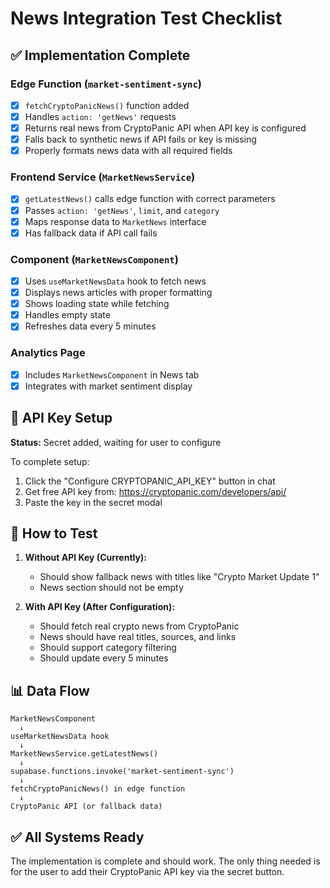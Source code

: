 # News Integration Test Checklist

## ✅ Implementation Complete

### Edge Function (`market-sentiment-sync`)
- [x] `fetchCryptoPanicNews()` function added
- [x] Handles `action: 'getNews'` requests
- [x] Returns real news from CryptoPanic API when API key is configured
- [x] Falls back to synthetic news if API fails or key is missing
- [x] Properly formats news data with all required fields

### Frontend Service (`MarketNewsService`)
- [x] `getLatestNews()` calls edge function with correct parameters
- [x] Passes `action: 'getNews'`, `limit`, and `category`
- [x] Maps response data to `MarketNews` interface
- [x] Has fallback data if API call fails

### Component (`MarketNewsComponent`)
- [x] Uses `useMarketNewsData` hook to fetch news
- [x] Displays news articles with proper formatting
- [x] Shows loading state while fetching
- [x] Handles empty state
- [x] Refreshes data every 5 minutes

### Analytics Page
- [x] Includes `MarketNewsComponent` in News tab
- [x] Integrates with market sentiment display

## 🔑 API Key Setup

**Status:** Secret added, waiting for user to configure

To complete setup:
1. Click the "Configure CRYPTOPANIC_API_KEY" button in chat
2. Get free API key from: https://cryptopanic.com/developers/api/
3. Paste the key in the secret modal

## 🧪 How to Test

1. **Without API Key (Currently):**
   - Should show fallback news with titles like "Crypto Market Update 1"
   - News section should not be empty

2. **With API Key (After Configuration):**
   - Should fetch real crypto news from CryptoPanic
   - News should have real titles, sources, and links
   - Should support category filtering
   - Should update every 5 minutes

## 📊 Data Flow

```
MarketNewsComponent
  ↓
useMarketNewsData hook
  ↓
MarketNewsService.getLatestNews()
  ↓
supabase.functions.invoke('market-sentiment-sync')
  ↓
fetchCryptoPanicNews() in edge function
  ↓
CryptoPanic API (or fallback data)
```

## ✅ All Systems Ready

The implementation is complete and should work. The only thing needed is for the user to add their CryptoPanic API key via the secret button.
